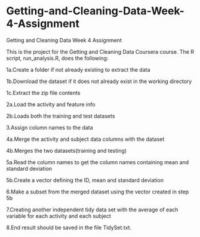 # Getting-and-Cleaning-Data-Week-4-Assignment
Getting and Cleaning Data Week 4 Assignment

This is the project for the Getting and Cleaning Data Coursera course. The R script, run_analysis.R, does the following:

1a.Create a folder if not already existing to extract the data

1b.Download the dataset if it does not already exist in the working directory

1c.Extract the zip file contents

2a.Load the activity and feature info

2b.Loads both the training and test datasets

3.Assign column names to the data

4a.Merge the activity and subject data columns with the dataset

4b.Merges the two datasets(training and testing)

5a.Read the column names to get the column names containing mean and standard deviation

5b.Create a vector defining the ID, mean and standard deviation

6.Make a subset from the merged dataset using the vector created in step 5b

7.Creating another independent tidy data set with the average of each variable for each activity and each subject

8.End result should be saved in the file TidySet.txt.
